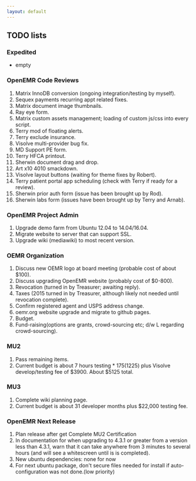 ```yaml
---
layout: default
---
```

## TODO lists

### Expedited
* empty

### OpenEMR Code Reviews
1. Matrix InnoDB conversion (ongoing integration/testing by myself).
1. Sequex payments recurring appt related fixes.
1. Matrix document image thumbnails.
1. Ray eye form.
1. Matrix custom assets management; loading of custom js/css into every script.
1. Terry mod of floating alerts.
1. Terry exclude insurance.
1. Visolve multi-provider bug fix.
1. MD Support PE form.
1. Terry HFCA printout.
1. Sherwin document drag and drop.
1. Art x10 4010 smackdown.
1. Visolve layout buttons (waiting for theme fixes by Robert).
1. Terry patient portal app scheduling (check with Terry if ready for a review).
1. Sherwin prior auth form (issue has been brought up by Rod).
1. Sherwin labs form (issues have been brought up by Terry and Arnab).

### OpenEMR Project Admin
1. Upgrade demo farm from Ubuntu 12.04 to 14.04/16.04.
1. Migrate website to server that can support SSL.
1. Upgrade wiki (mediawiki) to most recent version.

### OEMR Organization
1. Discuss new OEMR logo at board meeting (probable cost of about $100).
1. Discuss upgrading OpenEMR website (probably cost of $0-800).
1. Revocation (turned in by Treasurer; awaiting reply).
1. Taxes (2015 turned in by Treasurer, although likely not needed until revocation complete).
1. Confirm registered agent and USPS address change.
1. oemr.org website upgrade and migrate to github pages.
1. Budget.
1. Fund-raising(options are grants, crowd-sourcing etc; d/w L regarding crowd-sourcing).

### MU2
1. Pass remaining items.
1. Current budget is about 7 hours testing * $175 ($1225) plus Visolve develop/testing fee of $3900. About $5125 total.

### MU3
1. Complete wiki planning page.
1. Current budget is about 31 developer months plus $22,000 testing fee. 

### OpenEMR Next Release
1. Plan release after get Complete MU2 Certification
1. In documentation for when upgrading to 4.3.1 or greater from a version less than 4.3.1, warn that it can take anywhere from 3 minutes to several hours (and will see a whitescreen until is is completed).
1. New ubuntu dependencies: none for now
1. For next ubuntu package, don't secure files needed for install if auto-configuration was not done.(low priority)
